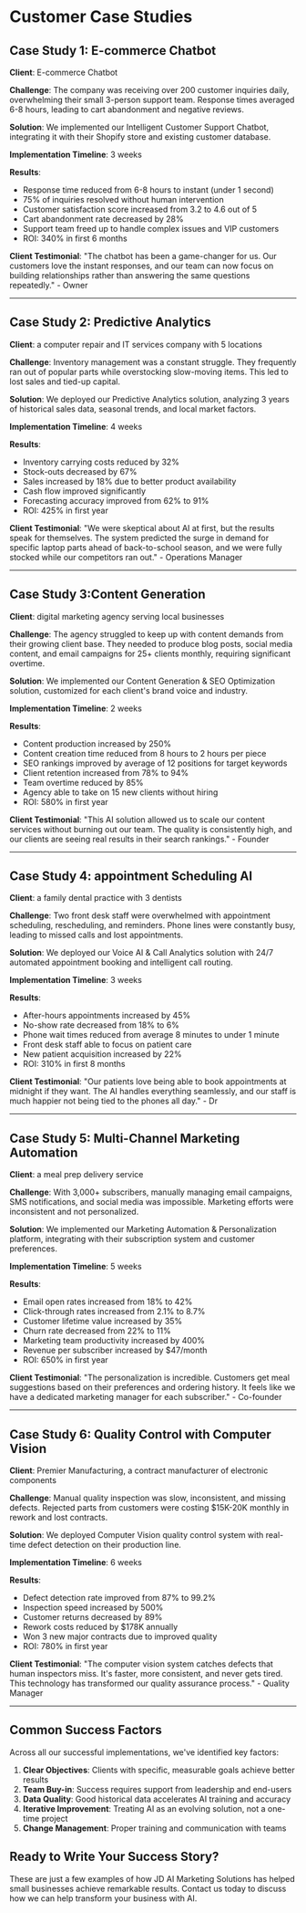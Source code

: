 # Customer Case Studies

## Case Study 1: E-commerce Chatbot

**Client**: E-commerce Chatbot

**Challenge**: The company was receiving over 200 customer inquiries daily, overwhelming their small 3-person support team. Response times averaged 6-8 hours, leading to cart abandonment and negative reviews.

**Solution**: We implemented our Intelligent Customer Support Chatbot, integrating it with their Shopify store and existing customer database.

**Implementation Timeline**: 3 weeks

**Results**:
- Response time reduced from 6-8 hours to instant (under 1 second)
- 75% of inquiries resolved without human intervention
- Customer satisfaction score increased from 3.2 to 4.6 out of 5
- Cart abandonment rate decreased by 28%
- Support team freed up to handle complex issues and VIP customers
- ROI: 340% in first 6 months

**Client Testimonial**: "The chatbot has been a game-changer for us. Our customers love the instant responses, and our team can now focus on building relationships rather than answering the same questions repeatedly." - Owner

---

## Case Study 2: Predictive Analytics

**Client**: a computer repair and IT services company with 5 locations

**Challenge**: Inventory management was a constant struggle. They frequently ran out of popular parts while overstocking slow-moving items. This led to lost sales and tied-up capital.

**Solution**: We deployed our Predictive Analytics solution, analyzing 3 years of historical sales data, seasonal trends, and local market factors.

**Implementation Timeline**: 4 weeks

**Results**:
- Inventory carrying costs reduced by 32%
- Stock-outs decreased by 67%
- Sales increased by 18% due to better product availability
- Cash flow improved significantly
- Forecasting accuracy improved from 62% to 91%
- ROI: 425% in first year

**Client Testimonial**: "We were skeptical about AI at first, but the results speak for themselves. The system predicted the surge in demand for specific laptop parts ahead of back-to-school season, and we were fully stocked while our competitors ran out." - Operations Manager

---

## Case Study 3:Content Generation

**Client**: digital marketing agency serving local businesses

**Challenge**: The agency struggled to keep up with content demands from their growing client base. They needed to produce blog posts, social media content, and email campaigns for 25+ clients monthly, requiring significant overtime.

**Solution**: We implemented our Content Generation & SEO Optimization solution, customized for each client's brand voice and industry.

**Implementation Timeline**: 2 weeks

**Results**:
- Content production increased by 250%
- Content creation time reduced from 8 hours to 2 hours per piece
- SEO rankings improved by average of 12 positions for target keywords
- Client retention increased from 78% to 94%
- Team overtime reduced by 85%
- Agency able to take on 15 new clients without hiring
- ROI: 580% in first year

**Client Testimonial**: "This AI solution allowed us to scale our content services without burning out our team. The quality is consistently high, and our clients are seeing real results in their search rankings." - Founder

---

## Case Study 4: appointment Scheduling AI

**Client**: a family dental practice with 3 dentists

**Challenge**: Two front desk staff were overwhelmed with appointment scheduling, rescheduling, and reminders. Phone lines were constantly busy, leading to missed calls and lost appointments.

**Solution**: We deployed our Voice AI & Call Analytics solution with 24/7 automated appointment booking and intelligent call routing.

**Implementation Timeline**: 3 weeks

**Results**:
- After-hours appointments increased by 45%
- No-show rate decreased from 18% to 6%
- Phone wait times reduced from average 8 minutes to under 1 minute
- Front desk staff able to focus on patient care
- New patient acquisition increased by 22%
- ROI: 310% in first 8 months

**Client Testimonial**: "Our patients love being able to book appointments at midnight if they want. The AI handles everything seamlessly, and our staff is much happier not being tied to the phones all day." - Dr

---

## Case Study 5: Multi-Channel Marketing Automation

**Client**: a meal prep delivery service

**Challenge**: With 3,000+ subscribers, manually managing email campaigns, SMS notifications, and social media was impossible. Marketing efforts were inconsistent and not personalized.

**Solution**: We implemented our Marketing Automation & Personalization platform, integrating with their subscription system and customer preferences.

**Implementation Timeline**: 5 weeks

**Results**:
- Email open rates increased from 18% to 42%
- Click-through rates increased from 2.1% to 8.7%
- Customer lifetime value increased by 35%
- Churn rate decreased from 22% to 11%
- Marketing team productivity increased by 400%
- Revenue per subscriber increased by $47/month
- ROI: 650% in first year

**Client Testimonial**: "The personalization is incredible. Customers get meal suggestions based on their preferences and ordering history. It feels like we have a dedicated marketing manager for each subscriber." - Co-founder

---

## Case Study 6: Quality Control with Computer Vision

**Client**: Premier Manufacturing, a contract manufacturer of electronic components

**Challenge**: Manual quality inspection was slow, inconsistent, and missing defects. Rejected parts from customers were costing $15K-20K monthly in rework and lost contracts.

**Solution**: We deployed Computer Vision quality control system with real-time defect detection on their production line.

**Implementation Timeline**: 6 weeks

**Results**:
- Defect detection rate improved from 87% to 99.2%
- Inspection speed increased by 500%
- Customer returns decreased by 89%
- Rework costs reduced by $178K annually
- Won 3 new major contracts due to improved quality
- ROI: 780% in first year

**Client Testimonial**: "The computer vision system catches defects that human inspectors miss. It's faster, more consistent, and never gets tired. This technology has transformed our quality assurance process." - Quality Manager

---

## Common Success Factors

Across all our successful implementations, we've identified key factors:

1. **Clear Objectives**: Clients with specific, measurable goals achieve better results
2. **Team Buy-in**: Success requires support from leadership and end-users
3. **Data Quality**: Good historical data accelerates AI training and accuracy
4. **Iterative Improvement**: Treating AI as an evolving solution, not a one-time project
5. **Change Management**: Proper training and communication with teams

## Ready to Write Your Success Story?

These are just a few examples of how JD AI Marketing Solutions has helped small businesses achieve remarkable results. Contact us today to discuss how we can help transform your business with AI.
